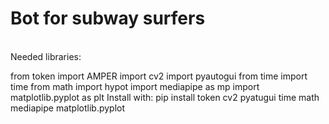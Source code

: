 # Bot for subway surfers
</br>
Needed libraries:

  from token import AMPER
  import cv2
  import pyautogui
  from time import time
  from math import hypot
  import mediapipe as mp
  import matplotlib.pyplot as plt
Install with:
pip install token cv2 pyatugui time math mediapipe matplotlib.pyplot
